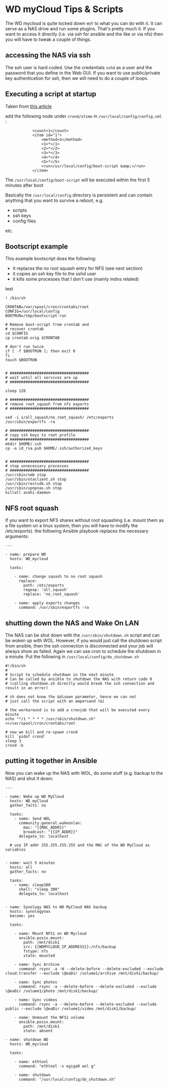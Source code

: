 # WD myCloud Tips & Scripts

The WD mycloud is quite locked down w/r to what you can do with it. It can serve as a NAS drive and run some plugins. That's pretty much it. If you want to access it directly (i.e. via ssh for ansible and the like or via nfs) then you will have to tweak a couple of things.

## accessing the NAS via ssh

The ssh user is hard coded. Use the credentials `sshd` as a user and the password that you define in the Web GUI. If you want to use public/private key authentication for ssh, then we will need to do a couple of loops.

## Executing a script at startup

Taken from <a href=https://community.wd.com/t/how-to-run-a-user-boot-script-at-mycloud-gen2-2-11-xx-devices/169822> this article </a>

add the following node under `crond/stime` in `/usr/local/config/config.xml` :

				<count>1</count>
				<item id="1">
					<method>3</method>
					<1>*</1>
					<2>*</2>
					<3>*</3>
					<4>*</4>
					<5>*</5>
					<run>/usr/local/config/boot-script &amp;</run>
				</item>

The `/usr/local/config/boot-script` will be executed within the first 5 minutes after boot

Basically the `/usr/local/config` directory is persistent and can contain anything that you want to survive a reboot, e.g.

- scripts
- ssh keys
- config files

etc.

## Bootscript example

This example bootscript does the following:

- It replaces the no root squash entry for NFS (see next section)
- it copies an ssh key file to the sshd user
- it kills some processes that I don't use (mainly mdns related)

test

	! /bin/sh

	CRONTAB=/var/spool/cron/crontabs/root
	CONFIG=/usr/local/config
	BOOTRUN=/tmp/bootscript-run

	# Remove boot-script from crontab and
	# recover crontab
	cd $CONFIG
	cp crontab.orig $CRONTAB

	# don't run twice
	if [ -f $BOOTRUN ]; then exit 0
	fi
	touch $BOOTRUN


	# ###################################
	# wait until all services are up
	# ###################################

	sleep 120

	# ###################################
	# remove root_squash from nfs exports
	# ###################################

	sed -i s/all_squash/no_root_squash/ /etc/exports
	/usr/sbin/exportfs -ra

	# ###################################
	# copy ssh keys to root profile
	# ###################################
	mkdir $HOME/.ssh
	cp -a id_rsa.pub $HOME/.ssh/authorized_keys


	# ###################################
	# stop unnecessary processes
	# ###################################
	/usr/sbin/smb stop
	/usr/sbin/otaclient.sh stop
	/usr/sbin/restsdk.sh stop
	/usr/sbin/upnpnas.sh stop
	killall avahi-daemon


## NFS root squash

If you want to export NFS shares without root squashing (i.e. mount them as a file system on a linux system, then you will have to modify the /etc/exports). the following Ansible playbook replaces the necessary arguments:

	---

	- name: prepare WD
	  hosts: WD_mycloud

	  tasks:

		- name: change squash to no root squash
		  replace:  
			path: /etc/exports
			regexp: 'all_squash'
			replace: 'no_root_squash'    

		- name: apply exports changes
		  command: /usr/sbin/exportfs -ra

## shutting down the NAS and Wake On LAN

The NAS can be shut down with the `/usr/sbin/shutdown.sh` script and can be woken up with WOL. However, if you would just call the shutdown script from ansible, then the ssh connection is disconnected and your job will always show as failed. Again we can use cron to schedule the shutdown in a minute. Put the following in `/usr/local/config/do_shutdown.sh`

	#!/bin/sh
	#
	# Script to schedule shutdown in the next minute
	# Can be called by ansible to shutdown the NAS with return code 0
	# (calling shutdown.sh directly would break the ssh connection and result in an error)

	# sh does not know the &disown parameter, hence we can not
	# just call the script with an ampersand (&)

	# the workaround is to add a cronjob that will be executed every minute
	echo "*/1 * * * * /usr/sbin/shutdown.sh" >>/var/spool/cron/crontabs/root

	# now we kill and re-spawn crond
	kill `pidof crond`
	sleep 3
	crond -b

## putting it together in Ansible

Now you can wake up the NAS with WOL, do some stuff (e.g. backup to the NAS) and shut it down:

    ---

    - name: Wake up WD MyCloud
      hosts: WD_myCloud
      gather_facts: no

      tasks:
        - name: Send WOL
          community.general.wakeonlan:
            mac: "{{MAC_ADDR}}"
            broadcast: "{{IP_ADDR}}"
          delegate_to: localhost

      # use IP addr 255.255.255.255 and the MAC of the WD MyCloud as variables


    - name: wait 5 minutes
      hosts: all
      gather_facts: no

      tasks:
        - name: sleep300
          shell: "sleep 300"
          delegate_to: localhost


    - name: Synology NAS to WD MyCloud NAS backup
      hosts: synologynas
      become: yes

      tasks:

        - name: Mount NFS1 on WD Mycloud
          ansible.posix.mount:
            path: /mnt/disk1
            src: {{WDMYCLOUD_IP_ADDRESS}}:/nfs/backup
            fstype: nfs
            state: mounted
    
        - name: Sync Archive
          command: rsync -a -H --delete-before --delete-excluded --exclude cloud.transfer --exclude \@eaDir /volume1/archive /mnt/disk1/backup/

        - name: Sync photos
          command: rsync -a --delete-before --delete-excluded --exclude \@eaDir /volume1/photo /mnt/disk1/backup/

        - name: Sync videos
          command: rsync -a --delete-before --delete-excluded --exclude public --exclude \@eaDir /volume1/video /mnt/disk1/backup/

        - name: Unmount the NFS1 volume
          ansible.posix.mount:
            path: /mnt/disk1
            state: absent

    - name: shutdown WD
      hosts: WD_mycloud

      tasks:

        - name: ethtool
          command: "ethtool -s egiga0 wol g"

        - name: shutdown
          command: "/usr/local/config/do_shutdown.sh"
